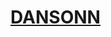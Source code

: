 <h1><a href="https://rawcdn.githack.com/Rustam8953/beatstore/1311feb0cc244ac34ef12de69540e99f7705b127/index.html">DANSONN</a></h1>
